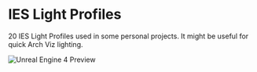 # IES Light Profiles

20 IES Light Profiles used in some personal projects. It might be useful for quick Arch Viz lighting.

![Unreal Engine 4 Preview](https://sumfx.net/demo/IES-Light-Profiles/Preview.png)
